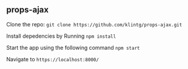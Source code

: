 ## props-ajax

Clone the repo: `git clone https://github.com/klintg/props-ajax.git`

Install depedencies by Running `npm install`

Start the app using the following command `npm start`

Navigate to `https://localhost:8000/`
